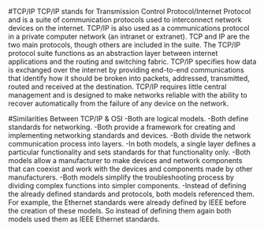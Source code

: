 #TCP/IP
TCP/IP stands for Transmission Control Protocol/Internet Protocol and is a suite of communication protocols used to interconnect network devices on the internet. TCP/IP is also used as a communications protocol in a private computer network (an intranet or extranet).
TCP and IP are the two main protocols, though others are included in the suite. The TCP/IP protocol suite functions as an abstraction layer between internet applications and the routing and switching fabric.
TCP/IP specifies how data is exchanged over the internet by providing end-to-end communications that identify how it should be broken into packets, addressed, transmitted, routed and received at the destination. TCP/IP requires little central management and is designed to make networks reliable with the ability to recover automatically from the failure of any device on the network.

#Similarities Between TCP/IP & OSI
-Both are logical models.
-Both define standards for networking.
-Both provide a framework for creating and implementing networking standards and devices.
-Both divide the network communication process into layers.
-In both models, a single layer defines a particular functionality and sets standards for that functionality only.
-Both models allow a manufacturer to make devices and network components that can coexist and work with the devices and components made by other manufacturers.
-Both models simplify the troubleshooting process by dividing complex functions into simpler components.
-Instead of defining the already defined standards and protocols, both models referenced them. For example, the Ethernet standards were already defined by IEEE before the creation of these models. So instead of defining them again both models used them as IEEE Ethernet standards.
